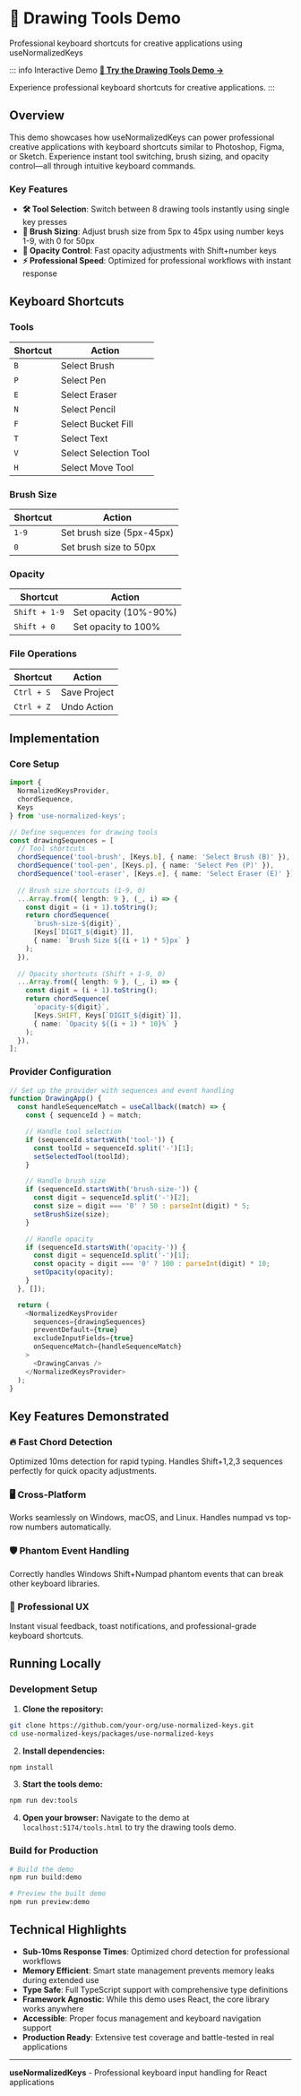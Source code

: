 # 🎨 Drawing Tools Demo

Professional keyboard shortcuts for creative applications using useNormalizedKeys

::: info Interactive Demo
**[🚀 Try the Drawing Tools Demo →](https://davgarcia.github.io/use-normalized-keys/tools/)**

Experience professional keyboard shortcuts for creative applications.
:::

## Overview

This demo showcases how useNormalizedKeys can power professional creative applications with keyboard shortcuts similar to Photoshop, Figma, or Sketch. Experience instant tool switching, brush sizing, and opacity control—all through intuitive keyboard commands.

### Key Features

- **🛠️ Tool Selection**: Switch between 8 drawing tools instantly using single key presses
- **📏 Brush Sizing**: Adjust brush size from 5px to 45px using number keys 1-9, with 0 for 50px
- **🎨 Opacity Control**: Fast opacity adjustments with Shift+number keys
- **⚡ Professional Speed**: Optimized for professional workflows with instant response

## Keyboard Shortcuts

### Tools
| Shortcut | Action |
|----------|--------|
| `B` | Select Brush |
| `P` | Select Pen |
| `E` | Select Eraser |
| `N` | Select Pencil |
| `F` | Select Bucket Fill |
| `T` | Select Text |
| `V` | Select Selection Tool |
| `H` | Select Move Tool |

### Brush Size
| Shortcut | Action |
|----------|--------|
| `1-9` | Set brush size (5px-45px) |
| `0` | Set brush size to 50px |

### Opacity
| Shortcut | Action |
|----------|--------|
| `Shift + 1-9` | Set opacity (10%-90%) |
| `Shift + 0` | Set opacity to 100% |

### File Operations
| Shortcut | Action |
|----------|--------|
| `Ctrl + S` | Save Project |
| `Ctrl + Z` | Undo Action |

## Implementation

### Core Setup

```typescript
import { 
  NormalizedKeysProvider, 
  chordSequence, 
  Keys 
} from 'use-normalized-keys';

// Define sequences for drawing tools
const drawingSequences = [
  // Tool shortcuts
  chordSequence('tool-brush', [Keys.b], { name: 'Select Brush (B)' }),
  chordSequence('tool-pen', [Keys.p], { name: 'Select Pen (P)' }),
  chordSequence('tool-eraser', [Keys.e], { name: 'Select Eraser (E)' }),
  
  // Brush size shortcuts (1-9, 0)
  ...Array.from({ length: 9 }, (_, i) => {
    const digit = (i + 1).toString();
    return chordSequence(
      `brush-size-${digit}`, 
      [Keys[`DIGIT_${digit}`]], 
      { name: `Brush Size ${(i + 1) * 5}px` }
    );
  }),
  
  // Opacity shortcuts (Shift + 1-9, 0)
  ...Array.from({ length: 9 }, (_, i) => {
    const digit = (i + 1).toString();
    return chordSequence(
      `opacity-${digit}`, 
      [Keys.SHIFT, Keys[`DIGIT_${digit}`]], 
      { name: `Opacity ${(i + 1) * 10}%` }
    );
  }),
];
```

### Provider Configuration

```typescript
// Set up the provider with sequences and event handling
function DrawingApp() {
  const handleSequenceMatch = useCallback((match) => {
    const { sequenceId } = match;

    // Handle tool selection
    if (sequenceId.startsWith('tool-')) {
      const toolId = sequenceId.split('-')[1];
      setSelectedTool(toolId);
    }

    // Handle brush size
    if (sequenceId.startsWith('brush-size-')) {
      const digit = sequenceId.split('-')[2];
      const size = digit === '0' ? 50 : parseInt(digit) * 5;
      setBrushSize(size);
    }

    // Handle opacity
    if (sequenceId.startsWith('opacity-')) {
      const digit = sequenceId.split('-')[1];
      const opacity = digit === '0' ? 100 : parseInt(digit) * 10;
      setOpacity(opacity);
    }
  }, []);

  return (
    <NormalizedKeysProvider
      sequences={drawingSequences}
      preventDefault={true}
      excludeInputFields={true}
      onSequenceMatch={handleSequenceMatch}
    >
      <DrawingCanvas />
    </NormalizedKeysProvider>
  );
}
```

## Key Features Demonstrated

### 🔥 Fast Chord Detection
Optimized 10ms detection for rapid typing. Handles Shift+1,2,3 sequences perfectly for quick opacity adjustments.

### 🖥️ Cross-Platform
Works seamlessly on Windows, macOS, and Linux. Handles numpad vs top-row numbers automatically.

### 🛡️ Phantom Event Handling
Correctly handles Windows Shift+Numpad phantom events that can break other keyboard libraries.

### 🎯 Professional UX
Instant visual feedback, toast notifications, and professional-grade keyboard shortcuts.

## Running Locally

### Development Setup

1. **Clone the repository:**
```bash
git clone https://github.com/your-org/use-normalized-keys.git
cd use-normalized-keys/packages/use-normalized-keys
```

2. **Install dependencies:**
```bash
npm install
```

3. **Start the tools demo:**
```bash
npm run dev:tools
```

4. **Open your browser:**
Navigate to the demo at `localhost:5174/tools.html` to try the drawing tools demo.

### Build for Production

```bash
# Build the demo
npm run build:demo

# Preview the built demo
npm run preview:demo
```

## Technical Highlights

- **Sub-10ms Response Times**: Optimized chord detection for professional workflows
- **Memory Efficient**: Smart state management prevents memory leaks during extended use
- **Type Safe**: Full TypeScript support with comprehensive type definitions
- **Framework Agnostic**: While this demo uses React, the core library works anywhere
- **Accessible**: Proper focus management and keyboard navigation support
- **Production Ready**: Extensive test coverage and battle-tested in real applications

---

**useNormalizedKeys** - Professional keyboard input handling for React applications